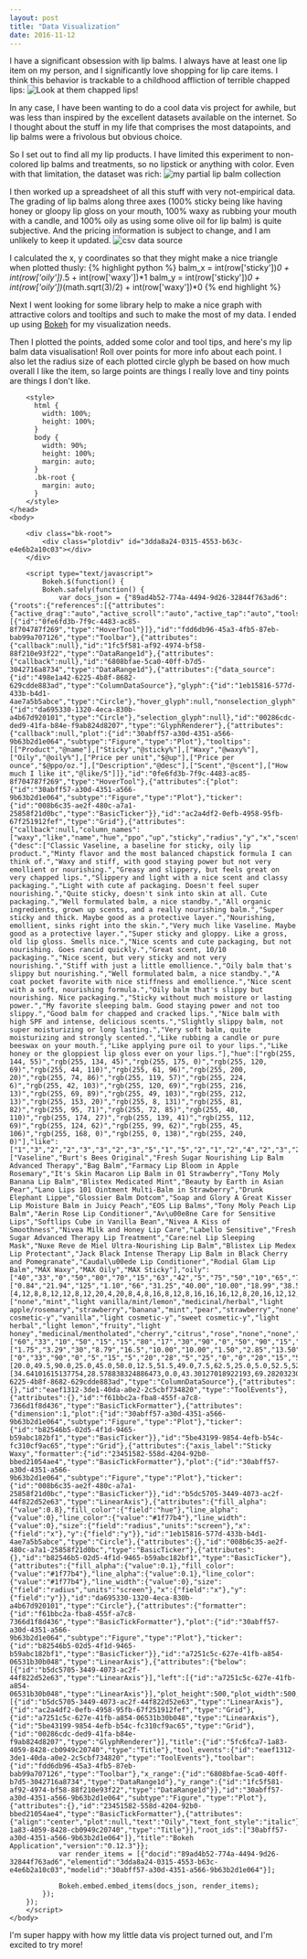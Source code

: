 ```yaml
---
layout: post
title: "Data Visualization"
date: 2016-11-12
---
```


I have a significant obsession with lip balms. I always have at least one lip item on my person, and I significantly love shopping for lip care items. I think this behavior is trackable to a childhood affliction of terrible chapped lips:
![Look at them chapped lips!](/img/chapped.jpg)

In any case, I have been wanting to do a cool data vis project for awhile, but was less than inspired by the excellent datasets available on the internet. So I thought about the stuff in my life that comprises the most datapoints, and lip balms were a frivolous but obvious choice.

So I set out to find all my lip products. I have limited this experiment to non-colored lip balms and treatments, so no lipstick or anything with color. Even with that limitation, the dataset was rich:
![my partial lip balm collection](/img/balms.jpg)

I then worked up a spreadsheet of all this stuff with very not-empirical data. The grading of lip balms along three axes (100% sticky being like having honey or gloopy lip gloss on your mouth, 100% waxy as rubbing your mouth with a candle, and 100% oily as using some olive oil for lip balm) is quite subjective. And the pricing information is subject to change, and I am unlikely to keep it updated.
![csv data source](/img/lippiespreadsheet.gif)

I calculated the x, y coordinates so that they might make a nice triangle when plotted thusly:
{% highlight python %}
  balm_x = int(row['sticky'])*0 + int(row['oily'])*.5 + int(row['waxy'])*1
  balm_y = int(row['sticky'])*0 + int(row['oily'])*(math.sqrt(3)/2) + int(row['waxy'])*0
{% end highlight %}

Next I went looking for some library help to make a nice graph with attractive colors and tooltips and such to make the most of my data. I ended up using [Bokeh](http://bokeh.pydata.org/en/latest/) for my visualization needs. 

Then I plotted the points, added some color and tool tips, and here's my lip balm data visualisation! Roll over points for more info about each point. I also let the radius size of each plotted circle glyph be based on how much overall I like the item, so large points are things I really love and tiny points are things I don't like.

<html lang="en">
    <head>
        <meta charset="utf-8">
        <title>Bokeh Plot</title>
        
<link rel="stylesheet" href="https://cdn.pydata.org/bokeh/release/bokeh-0.12.3.min.css" type="text/css" />
        
<script type="text/javascript" src="https://cdn.pydata.org/bokeh/release/bokeh-0.12.3.min.js"></script>
<script type="text/javascript">
    Bokeh.set_log_level("info");
</script>
        <style>
          html {
            width: 100%;
            height: 100%;
          }
          body {
            width: 90%;
            height: 100%;
            margin: auto;
          }
          .bk-root {
            margin: auto;
          }
        </style>
    </head>
    <body>
        
        <div class="bk-root">
            <div class="plotdiv" id="3dda8a24-0315-4553-b63c-e4e6b2a10c03"></div>
        </div>
        
        <script type="text/javascript">
            Bokeh.$(function() {
            Bokeh.safely(function() {
                var docs_json = {"89ad4b52-774a-4494-9d26-32844f763ad6":{"roots":{"references":[{"attributes":{"active_drag":"auto","active_scroll":"auto","active_tap":"auto","tools":[{"id":"0fe6fd3b-7f9c-4483-ac85-8f704787f269","type":"HoverTool"}]},"id":"fdd6db96-45a3-4fb5-87eb-bab99a707126","type":"Toolbar"},{"attributes":{"callback":null},"id":"1fc5f581-af92-4974-bf58-88f210e93f22","type":"DataRange1d"},{"attributes":{"callback":null},"id":"6808bfae-5ca0-40ff-b7d5-3042716a8734","type":"DataRange1d"},{"attributes":{"data_source":{"id":"498e1a42-6225-4b8f-8682-629cdde883ad","type":"ColumnDataSource"},"glyph":{"id":"1eb15816-577d-433b-b4d1-4ae7a5b5abce","type":"Circle"},"hover_glyph":null,"nonselection_glyph":{"id":"da695330-1320-4eca-830b-a4b67d920101","type":"Circle"},"selection_glyph":null},"id":"00286cdc-ded9-41fa-b84e-f9ab824d8207","type":"GlyphRenderer"},{"attributes":{"callback":null,"plot":{"id":"30abff57-a30d-4351-a566-9b63b2d1e064","subtype":"Figure","type":"Plot"},"tooltips":[["Product","@name"],["Sticky","@sticky%"],["Waxy","@waxy%"],["Oily","@oily%"],["Price per unit","$@up"],["Price per ounce","$@ppo/oz."],["Description","@desc"],["Scent","@scent"],["How much I like it","@like/5"]]},"id":"0fe6fd3b-7f9c-4483-ac85-8f704787f269","type":"HoverTool"},{"attributes":{"plot":{"id":"30abff57-a30d-4351-a566-9b63b2d1e064","subtype":"Figure","type":"Plot"},"ticker":{"id":"008b6c35-ae2f-480c-a7a1-25858f21d0bc","type":"BasicTicker"}},"id":"ac2a4df2-0efb-4958-95fb-67f251912fef","type":"Grid"},{"attributes":{"callback":null,"column_names":["waxy","like","name","hue","ppo","up","sticky","radius","y","x","scent","oily","desc"],"data":{"desc":["Classic Vaseline, a baseline for sticky, oily lip product.","Minty flavor and the most balanced chapstick formula I can think of.","Waxy and stiff, with good staying power but not very emollient or nourishing.","Greasy and slippery, but feels great on very chapped lips.","Slippery and light with a nice scent and classy packaging.","Light with cute af packaging. Doesn't feel super nourishing.","Quite sticky, doesn't sink into skin at all. Cute packaging.","Well formulated balm, a nice standby.","All organic ingredients, grown up scents, and a really nourishing balm.","Super sticky and thick. Maybe good as a protective layer.","Nourishing, emollient, sinks right into the skin.","Very much like Vaseline. Maybe good as a protective layer.","Super sticky and gloppy. Like a gross, old lip gloss. Smells nice.","Nice scents and cute packaging, but not nourishing. Goes rancid quickly.","Great scent, 10/10 packaging.","Nice scent, but very sticky and not very nourishing.","Stiff with just a little emollience.","Oily balm that's slippy but nourishing.","Well formulated balm, a nice standby.","A coat pocket favorite with nice stiffness and emollience.","Nice scent with a soft, nourishing formula.","Oily balm that's slippy but nourishing. Nice packaging.","Sticky without much moisture or lasting power.","My favorite sleeping balm. Good staying power and not too slippy.","Good balm for chapped and cracked lips.","Nice balm with high SPF and intense, delicious scents.","Slightly slippy balm, not super moisturizing or long lasting.","Very soft balm, quite moisturizing and strongly scented.","Like rubbing a candle or pure beeswax on your mouth.","Like applying pure oil to your lips.","Like honey or the gloppiest lip gloss ever on your lips."],"hue":["rgb(255, 144, 55)","rgb(255, 134, 45)","rgb(255, 175, 0)","rgb(255, 120, 69)","rgb(255, 44, 110)","rgb(255, 61, 96)","rgb(255, 200, 20)","rgb(255, 74, 86)","rgb(255, 119, 57)","rgb(255, 224, 6)","rgb(255, 42, 103)","rgb(255, 120, 69)","rgb(255, 216, 13)","rgb(255, 69, 89)","rgb(255, 49, 103)","rgb(255, 212, 13)","rgb(255, 153, 20)","rgb(255, 8, 131)","rgb(255, 81, 82)","rgb(255, 95, 71)","rgb(255, 72, 85)","rgb(255, 40, 110)","rgb(255, 174, 27)","rgb(255, 139, 41)","rgb(255, 112, 69)","rgb(255, 124, 62)","rgb(255, 99, 62)","rgb(255, 45, 106)","rgb(255, 168, 0)","rgb(255, 0, 138)","rgb(255, 240, 0)"],"like":["1","3","2","2","3","3","2","3","5","1","5","2","1","2","4","2","3","2","4","4","4","3","2","5","4","3","3","3","1","1","1"],"name":["Vaseline","Burt's Bees Original","Fresh Sugar Nourishing Lip Balm Advanced Therapy","Bag Balm","Farmacy Lip Bloom in Apple Rosemary","It's Skin Macaron Lip Balm in 01 Strawberry","Tony Moly Banana Lip Balm","Blistex Medicated Mint","Beauty by Earth in Asian Pear","Lano Lips 101 Ointment Multi-Balm in Strawberry","Drunk Elephant Lippe","Glossier Balm Dotcom","Soap and Glory A Great Kisser Lip Moisture Balm in Juicy Peach","EOS Lip Balms","Tony Moly Peach Lip Balm","Aerin Rose Lip Conditioner","Av\u00e8ne Care for Sensitive Lips","Softlips Cube in Vanilla Bean","Nivea A Kiss of Smoothness","Nivea Milk and Honey Lip Care","Labello Sensitive","Fresh Sugar Advanced Therapy Lip Treatment","Care:nel Lip Sleeping Mask","Nuxe Reve de Miel Ultra-Nourishing Lip Balm","Blistex Lip Medex Lip Protectant","Jack Black Intense Therapy Lip Balm in Black Cherry and Pomegranate","Caudal\u00ede Lip Conditioner","Rodial Glam Lip Balm","MAX Waxy","MAX Oily","MAX Sticky"],"oily":["40","33","0","50","80","70","15","63","42","5","75","50","10","65","75","10","15","95","60","52","62","80","20","30","50","45","45","77","0","100","0"],"ppo":["0.84","21.94","125","1.10","66","31.25","40.00","10.00","18.99","38.57","71.00","24.00","9.53","11.96","29.42","82.36","140.00","15.22","14.70","17.59","35.3","173.34","23.47","28.85","6.76","30","80.00","68.57","0","0","0"],"radius":[4,12,8,8,12,12,8,12,20,4,20,8,4,8,16,8,12,8,16,16,16,12,8,20,16,12,12,12,4,4,4],"scent":["none","mint","light vanilla/mint/lemon","medicinal/herbal","light apple/rosemary","strawberry","banana","mint","pear","strawberry","none","none","peach","fruity","peach","rose","light cosmetic-y","vanilla","light cosmetic-y","sweet cosmetic-y","light herbal","light lemon","fruity","light honey","medicinal/mentholated","cherry","citrus","rose","none","none","none"],"sticky":["60","33","10","50","15","15","80","17","30","90","0","50","90","15","10","85","15","0","20","20","15","10","55","30","40","45","10","10","0","0","100"],"up":["1.75","3.29","30","8.79","16.5","10.00","10.00","1.50","2.85","13.50","22.00","12.00","6.00","2.99","10.00","28.00","14.00","3.50","2.50","2.99","6.00","26.00","3.99","15.00","1.69","7.5","12.00","24.00","0","0","0"],"waxy":["0","33","90","0","5","15","5","20","28","5","25","0","0","20","15","5","70","5","20","28","22","10","25","40","10","10","45","13","100","0","0"],"x":[20.0,49.5,90.0,25.0,45.0,50.0,12.5,51.5,49.0,7.5,62.5,25.0,5.0,52.5,52.5,10.0,77.5,52.5,50.0,54.0,53.0,50.0,35.0,55.0,35.0,32.5,67.5,51.5,100.0,50.0,0.0],"y":[34.64101615137754,28.578838324886473,0.0,43.30127018922193,69.28203230275508,60.6217782649107,12.990381056766578,54.55960043841963,36.373066958946424,4.330127018922193,64.9519052838329,43.30127018922193,8.660254037844386,56.29165124598851,64.9519052838329,8.660254037844386,12.990381056766578,82.27241335952166,51.96152422706631,45.033320996790806,53.693575034635195,69.28203230275508,17.32050807568877,25.980762113533157,43.30127018922193,38.97114317029974,38.97114317029974,66.68395609140177,0.0,86.60254037844386,0.0]}},"id":"498e1a42-6225-4b8f-8682-629cdde883ad","type":"ColumnDataSource"},{"attributes":{},"id":"eaef1312-3de1-40da-a0e2-2c5cbf734820","type":"ToolEvents"},{"attributes":{},"id":"f61bbc2a-fba8-455f-a7c8-7366d1f8d436","type":"BasicTickFormatter"},{"attributes":{"dimension":1,"plot":{"id":"30abff57-a30d-4351-a566-9b63b2d1e064","subtype":"Figure","type":"Plot"},"ticker":{"id":"b82546b5-02d5-4f1d-9465-b59abc182bf1","type":"BasicTicker"}},"id":"5be43199-9854-4efb-b54c-fc310cf9ac65","type":"Grid"},{"attributes":{"axis_label":"Sticky                                                                                                    Waxy","formatter":{"id":"23451582-558d-4204-92b0-bbed21054ae4","type":"BasicTickFormatter"},"plot":{"id":"30abff57-a30d-4351-a566-9b63b2d1e064","subtype":"Figure","type":"Plot"},"ticker":{"id":"008b6c35-ae2f-480c-a7a1-25858f21d0bc","type":"BasicTicker"}},"id":"b5dc5705-3449-4073-ac2f-44f822d52e63","type":"LinearAxis"},{"attributes":{"fill_alpha":{"value":0.8},"fill_color":{"field":"hue"},"line_alpha":{"value":0},"line_color":{"value":"#1f77b4"},"line_width":{"value":0},"size":{"field":"radius","units":"screen"},"x":{"field":"x"},"y":{"field":"y"}},"id":"1eb15816-577d-433b-b4d1-4ae7a5b5abce","type":"Circle"},{"attributes":{},"id":"008b6c35-ae2f-480c-a7a1-25858f21d0bc","type":"BasicTicker"},{"attributes":{},"id":"b82546b5-02d5-4f1d-9465-b59abc182bf1","type":"BasicTicker"},{"attributes":{"fill_alpha":{"value":0.1},"fill_color":{"value":"#1f77b4"},"line_alpha":{"value":0.1},"line_color":{"value":"#1f77b4"},"line_width":{"value":0},"size":{"field":"radius","units":"screen"},"x":{"field":"x"},"y":{"field":"y"}},"id":"da695330-1320-4eca-830b-a4b67d920101","type":"Circle"},{"attributes":{"formatter":{"id":"f61bbc2a-fba8-455f-a7c8-7366d1f8d436","type":"BasicTickFormatter"},"plot":{"id":"30abff57-a30d-4351-a566-9b63b2d1e064","subtype":"Figure","type":"Plot"},"ticker":{"id":"b82546b5-02d5-4f1d-9465-b59abc182bf1","type":"BasicTicker"}},"id":"a7251c5c-627e-41fb-a854-06531b30b048","type":"LinearAxis"},{"attributes":{"below":[{"id":"b5dc5705-3449-4073-ac2f-44f822d52e63","type":"LinearAxis"}],"left":[{"id":"a7251c5c-627e-41fb-a854-06531b30b048","type":"LinearAxis"}],"plot_height":500,"plot_width":500,"renderers":[{"id":"b5dc5705-3449-4073-ac2f-44f822d52e63","type":"LinearAxis"},{"id":"ac2a4df2-0efb-4958-95fb-67f251912fef","type":"Grid"},{"id":"a7251c5c-627e-41fb-a854-06531b30b048","type":"LinearAxis"},{"id":"5be43199-9854-4efb-b54c-fc310cf9ac65","type":"Grid"},{"id":"00286cdc-ded9-41fa-b84e-f9ab824d8207","type":"GlyphRenderer"}],"title":{"id":"5fc6fca7-1a83-4059-8428-cb0949c20740","type":"Title"},"tool_events":{"id":"eaef1312-3de1-40da-a0e2-2c5cbf734820","type":"ToolEvents"},"toolbar":{"id":"fdd6db96-45a3-4fb5-87eb-bab99a707126","type":"Toolbar"},"x_range":{"id":"6808bfae-5ca0-40ff-b7d5-3042716a8734","type":"DataRange1d"},"y_range":{"id":"1fc5f581-af92-4974-bf58-88f210e93f22","type":"DataRange1d"}},"id":"30abff57-a30d-4351-a566-9b63b2d1e064","subtype":"Figure","type":"Plot"},{"attributes":{},"id":"23451582-558d-4204-92b0-bbed21054ae4","type":"BasicTickFormatter"},{"attributes":{"align":"center","plot":null,"text":"Oily","text_font_style":"italic"},"id":"5fc6fca7-1a83-4059-8428-cb0949c20740","type":"Title"}],"root_ids":["30abff57-a30d-4351-a566-9b63b2d1e064"]},"title":"Bokeh Application","version":"0.12.3"}};
                var render_items = [{"docid":"89ad4b52-774a-4494-9d26-32844f763ad6","elementid":"3dda8a24-0315-4553-b63c-e4e6b2a10c03","modelid":"30abff57-a30d-4351-a566-9b63b2d1e064"}];
                
                Bokeh.embed.embed_items(docs_json, render_items);
            });
        });
        </script>
    </body>
</html>

I'm super happy with how my little data vis project turned out, and I'm excited to try more!